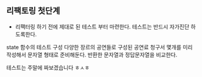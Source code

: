 ## 리팩토링 첫단계 


- 리팩터링 하기 전에 제대로 된 테스트 부터 마련한다. 테스트는 반드시 자가진단 하도록한다. 

state 함수의 테스트 구성
다양한 장르의 공연들로 구성된 공연료 청구서 몇개를 미리 작성해서 문자열 형태로 준비해둔다. 
반환한 문자열과 정답문자열을 비교한다. 

테스트는 주말에 짜보겠습니다 ㅎㅅㅎ

